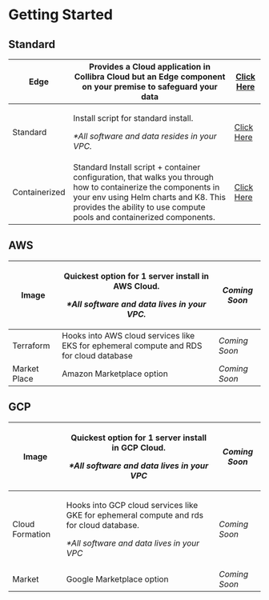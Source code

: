# Getting Started

## Standard

| Edge          | Provides a Cloud application in Collibra Cloud but an Edge component on your premise to safeguard your data                                                                                                                     | [Click Here](installation/cloud.md)                                       |
| ------------- | ------------------------------------------------------------------------------------------------------------------------------------------------------------------------------------------------------------------------------- | ------------------------------------------------------------------------- |
| Standard      | <p>Install script for standard install.</p><p></p><p><em>*All software and data resides in your VPC.</em></p>                                                                                                                   | [Click Here](installation/standalone/standalone-install-trial.md)         |
| Containerized | Standard Install script + container configuration, that walks you through how to containerize the components in your env using Helm charts and K8. This provides the ability to use compute pools and containerized components. | [Click Here](installation/cloud-native-owldq/preparing-for-deployment.md) |

## AWS

| Image        | <p>Quickest option for 1 server install in AWS Cloud.</p><p></p><p><em>*All software and data lives in your VPC.</em></p> | _Coming Soon_ |
| ------------ | ------------------------------------------------------------------------------------------------------------------------- | ------------- |
| Terraform    | Hooks into AWS cloud services like EKS for ephemeral compute and RDS for cloud database                                   | _Coming Soon_ |
| Market Place | Amazon Marketplace option                                                                                                 | _Coming Soon_ |

## GCP

| Image           | <p>Quickest option for 1 server install in GCP Cloud.</p><p></p><p><em>*All software and data lives in your VPC</em></p>                                       | _Coming Soon_ |
| --------------- | -------------------------------------------------------------------------------------------------------------------------------------------------------------- | ------------- |
| Cloud Formation | <p>Hooks into GCP cloud services like GKE for ephemeral compute and rds for cloud database.</p><p></p><p><em>*All software and data lives in your VPC</em></p> | _Coming Soon_ |
| Market          | Google Marketplace option                                                                                                                                      | _Coming Soon_ |
